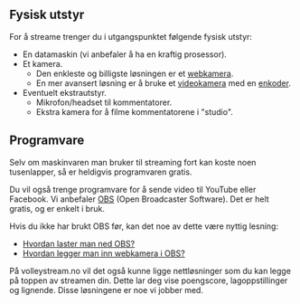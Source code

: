 ## Fysisk utstyr

For å streame trenger du i utgangspunktet følgende fysisk utstyr:

* En datamaskin \(vi anbefaler å ha en kraftig prosessor\).
* Et kamera.
  * Den enkleste og billigste løsningen er et [webkamera](https://www.prisguide.no/produkt/logitech-c922-pro-stream-webcam-277166).
  * En mer avansert løsning er å bruke et [videokamera](https://www.prisguide.no/produkt/sony-fdr-ax33-226621) med en [enkoder](https://www.prisguide.no/produkt/elgato-game-capture-hd60-s-260553).
* Eventuelt ekstrautstyr.
  * Mikrofon/headset til kommentatorer.
  * Ekstra kamera for å filme kommentatorene i "studio".

## Programvare

Selv om maskinvaren man bruker til streaming fort kan koste noen tusenlapper, så er heldigvis programvaren gratis.

Du vil også trenge programvare for å sende video til YouTube eller Facebook. Vi anbefaler [OBS](https://obsproject.com/) \(Open Broadcaster Software\). Det er helt gratis, og er enkelt i bruk.

Hvis du ikke har brukt OBS før, kan det noe av dette være nyttig lesning:

* [Hvordan laster man ned OBS?](/hvordan-laster-man-ned-obs.md)
* [Hvordan legger man inn webkamera i OBS?](/second-question.md)

På volleystream.no vil det også kunne ligge nettløsninger som du kan legge på toppen av streamen din. Dette lar deg vise poengscore, lagoppstillinger og lignende. Disse løsningene er noe vi jobber med.
